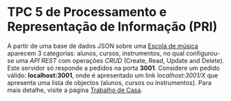 # TPC 5 de Processamento e Representação de Informação (PRI)

A partir de uma base de dados JSON sobre uma [Escola de música] aparecem 3 categorias: alunos, cursos, instrumentos, no qual configurou-se uma *API REST* com operações *CRUD* 
(Create, Read, Update and Delete).
Este servidor só responde a pedidos na porta **3001**. Considere um pedido válido: **localhost:3001**, onde é apresentado um link *localhost:3001/X* que apresenta uma lista de 
objectos (alunos, cursos ou instrumentos).
Para mais detalhe, visite a página [Trabalho de Casa].

[Escola de música]:https://epl.di.uminho.pt/~jcr/TRANSF/db.json
[Trabalho de Casa]:file:///C:/Users/User/Desktop/UMinho%20-%20Mestrado/1%C2%BA%20Ano/1%C2%BA%20Semestre/Processamento%20e%20Representa%C3%A7%C3%A3o%20de%20Informa%C3%A7%C3%A3o/Aula%204/hw.html

